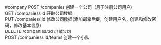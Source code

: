 #company
POST /companies 创建一个公司（用于注册公司用户）  
GET /companies/:id 获取公司数据  
PUT /companies/:id 修改公司数据(添加邮箱后缀，创建用户名，创建和修改密码，修改基本信息)  
DELETE /companies/:id 屏蔽公司  
POST /companies/:id/teams 创建一个小队
